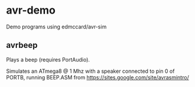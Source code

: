 # avr-demo
Demo programs using edmccard/avr-sim

## avrbeep
Plays a beep (requires PortAudio).

Simulates an ATmega8 @ 1 Mhz with a speaker connected to pin 0 of PORTB,
running BEEP.ASM from https://sites.google.com/site/avrasmintro/
